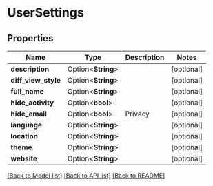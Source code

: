 # UserSettings

## Properties

Name | Type | Description | Notes
------------ | ------------- | ------------- | -------------
**description** | Option<**String**> |  | [optional]
**diff_view_style** | Option<**String**> |  | [optional]
**full_name** | Option<**String**> |  | [optional]
**hide_activity** | Option<**bool**> |  | [optional]
**hide_email** | Option<**bool**> | Privacy | [optional]
**language** | Option<**String**> |  | [optional]
**location** | Option<**String**> |  | [optional]
**theme** | Option<**String**> |  | [optional]
**website** | Option<**String**> |  | [optional]

[[Back to Model list]](../README.md#documentation-for-models) [[Back to API list]](../README.md#documentation-for-api-endpoints) [[Back to README]](../README.md)


